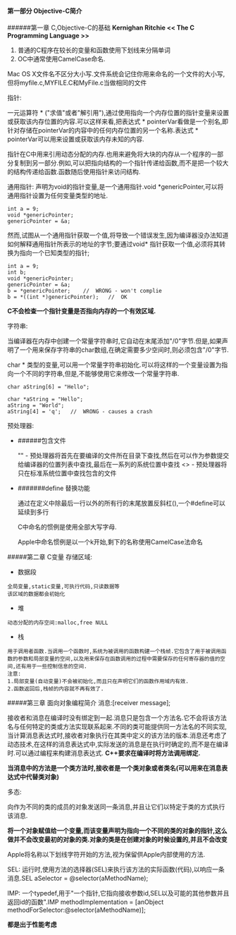 
#### 第一部分 Objective-C简介
######第一章 C,Objective-C的基础
**Kernighan Ritchie << The C Programming Language >>**

1. 普通的C程序在较长的变量和函数使用下划线来分隔单词
2. OC中通常使用CamelCase命名.

Mac OS X文件名不区分大小写.文件系统会记住你用来命名的一个文件的大小写,但将myfile.c,MYFILE.C和MyFile.c当做相同的文件

指针:

一元运算符 * ("求值"或者"解引用"),通过使用指向一个内存位置的指针变量来设置或获取该内存位置的内容.可以这样来看,把表达式 * pointerVar看做是一个别名,即针对存储在pointerVar的内容中的任何内存位置的另一个名称.表达式 * pointerVar可以用来设置或获取该内存未知的内容.

指针在C中用来引用动态分配的内存.也用来避免将大块的内存从一个程序的一部分复制到另一部分.例如,可以把指向结构的一个指针传递给函数,而不是把一个较大的结构传递给函数.函数随后使用指针来访问结构.

通用指针:
声明为void的指针变量,是一个通用指针.void *genericPointer,可以将通用指针设置为任何变量类型的地址.

```
int a = 9;
void *genericPointer;
genericPointer = &a;
```
然而,试图从一个通用指针获取一个值,将导致一个错误发生,因为编译器没办法知道如何解释通用指针所表示的地址的字节;要通过void* 指针获取一个值,必须将其转换为指向一个已知类型的指针;

```
int a = 9;
int b;
void *genericPointer;
genericPointer = &a;
b = *genericPointer;	//	WRONG - won't complie
b = *((int *)genericPointer);	//	OK
```
**C不会检查一个指针变量是否指向内存的一个有效区域.**

字符串:

当编译器在内存中创建一个常量字符串时,它自动在末尾添加"/0"字节.但是,如果声明了一个用来保存字符串的char数组,在确定需要多少空间时,则必须包含"/0"字节.

char * 类型的变量,可以用一个常量字符串初始化.可以将这样的一个变量设置为指向一个不同的字符串,但是,不能够使用它来修改一个常量字符串.

```
char aString[6] = "Hello";

char *aString = "Hello";
aString = "World";
aString[4] = 'q';	//	WRONG - causes a crash
```
预处理器:

- ######包含文件
	
	"" - 预处理器将首先在要编译的文件所在目录下查找,然后在可以作为参数提交给编译器的位置列表中查找,最后在一系列的系统位置中查找
	<> - 预处理器将只在标准系统位置中查找包含的文件
- #######define
	替换功能
	
	通过在定义中除最后一行以外的所有行的末尾放置反斜杠(\),一个#define可以延续到多行
	
	C中命名的惯例是使用全部大写字母.
	
	Apple中命名惯例是以一个k开始,剩下的名称使用CamelCase法命名
	
#####第二章 C变量
存储区域:

- 数据段
	
```
全局变量,static变量,可执行代码,只读数据等
该区域的数据都会初始化
```
- 堆

```
动态分配的内存空间:malloc,free NULL
```
- 栈

```
用于调用者函数.当调用一个函数时,系统为被调用的函数构建一个栈帧.它包含了用于被调用函数的参数和局部变量的空间,以及用来保存在函数调用的过程中需要保存的任何寄存器的值的空间,还有用于一些控制信息的空间.
注意:
1.局部变量(自动变量)不会被初始化,而且只在声明它们的函数作用域内有效.
2.函数返回后,栈帧的内容就不再有效了.
```
#####第三章 面向对象编程简介
消息:[receiver message];

接收者和消息在编译时没有绑定到一起.消息只是包含一个方法名.它不会将该方法名与任何特定的类或方法实现联系起来.不同的类可能提供同一方法名的不同实现,当计算消息表达式时,接收者对象执行在其类中定义的该方法的版本.消息还考虑了动态技术,在这样的消息表达式中,实际发送的消息是在执行时确定的,而不是在编译时.可以通过编程来构建消息表达式. **C++要求在编译时将方法调用绑定.**

**当消息中的方法是一个类方法时,接收者是一个类对象或者类名(可以用来在消息表达式中代替类对象)**

多态:

向作为不同的类的成员的对象发送同一条消息,并且让它们以特定于类的方式执行该消息.

**将一个对象赋值给一个变量,而该变量声明为指向一个不同的类的对象的指针,这么做并不会改变最初的对象的类.对象的类是在创建对象的时候设置的,并且不会改变**

Apple将名称以下划线字符开始的方法,视为保留供Apple内部使用的方法.

SEL: 运行时,使用方法的选择器(SEL)来执行该方法的实际函数(代码),以响应一条消息.SEL aSelector = @selector(aMethodName);

IMP: 一个typedef,用于"一个指针,它指向接收参数id,SEL以及可能的其他参数并且返回id的函数".IMP methodImplementation = [anObject methodForSelector:@selector(aMethodName)];

**都是出于性能考虑**


	


 


